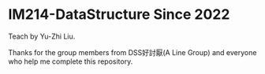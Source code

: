 # IM214-DataStructure Since 2022
Teach by Yu-Zhi Liu.

Thanks for the group members from DSS好討厭(A Line Group) and everyone who help me complete this repository.

